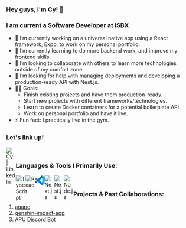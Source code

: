 <!--
**cybunayog/cybunayog** is a ✨ _special_ ✨ repository because its `README.md` (this file) appears on your GitHub profile.
-->

### Hey guys, I'm Cy! 🫡

### I am current a Software Developer at ISBX

- 🔭 I’m currently working on a universal native app using a React framework, Expo, to work on my personal portfolio.
- 🌱 I’m currently learning to do more backend work, and improve my frontend skills.
- 👯 I’m looking to collaborate with others to learn more technologies outside of my comfort zone.
- 🤔 I’m looking for help with managing deployments and developing a production-ready API with Nest.js.
- 🏋️‍♂️ Goals:
   - Finish existing projects and have them production-ready.
   - Start new projects with different frameworks/technologies.
   - Learn to create Docker containers for a potential boilerplate API.
   - Work on personal portfolio and have it live. 
- ⚡ Fun fact: I practically live in the gym.

### Let's link up!
[<img align="left" alt="Cy | LinkedIn" width="26px" src="https://cdn-icons-png.flaticon.com/512/174/174857.png" />](https://www.linkedin.com/in/cybunayog/)

</br>

### Languages & Tools I Primarily Use:
<img align="left" alt="TypeScript" width="26px" src="https://cdn-icons-png.flaticon.com/512/919/919832.png" />
<img align="left" alt="React" width="26px" src="https://upload.wikimedia.org/wikipedia/commons/thumb/a/a7/React-icon.svg/2300px-React-icon.svg.png" />
<img align="left" alt="Visual Studio Code" width="26px" src="https://raw.githubusercontent.com/github/explore/80688e429a7d4ef2fca1e82350fe8e3517d3494d/topics/visual-studio-code/visual-studio-code.png"/>
<img align="left" alt="Next.js" width="26px" src="https://static-00.iconduck.com/assets.00/next-js-icon-512x512-zuauazrk.png" /><img align="left" alt="Nest.js" width="26px" src="https://static-00.iconduck.com/assets.00/nestjs-icon-256x255-r03j160r.png" />
<img align="left" alt="Node.js" width="26px" src="https://cdn0.iconfinder.com/data/icons/designer-skills/128/node-js-512.png" />

</br>

### Projects & Past Collaborations:
1. [agape](https://github.com/agape-io/agape)
2. [genshin-impact-app](https://github.com/timothylim17/ReactNative_Genshin-Impact-App)
3. [APU Discord Bot](https://github.com/dylpick14/APU-Discord-Bot)
